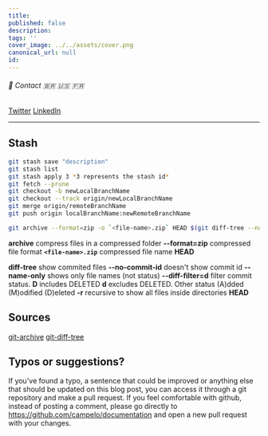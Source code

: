 ```yaml
---
title: 
published: false
description: 
tags: ''
cover_image: ../../assets/cover.png
canonical_url: null
id: 
---
```


###### :postbox: Contact :brazil: :us: :fr:

[Twitter](https://twitter.com/campelo87)
[LinkedIn](https://www.linkedin.com/in/flavio-campelo/?locale=en_US)

---

## Stash

```bash
git stash save "description"
git stash list
git stash apply 3 *3 represents the stash id*
git fetch --prune
git checkout -b newLocalBranchName
git checkout --track origin/newLocalBranchName
git merge origin/remoteBranchName
git push origin localBranchName:newRemoteBranchName
```

```bash
git archive --format=zip -o `<file-name>.zip` HEAD $(git diff-tree --no-commit-id --name-only --diff-filter=d -r HEAD)
```

**archive** compress files in a compressed folder
**--format=zip** compressed file format
**`<file-name>.zip`** compressed file name
**HEAD** 

**diff-tree** show commited files
**--no-commit-id** doesn't show commit id
**--name-only** shows only file names (not status)
**--diff-filter=d** filter commit status. **D** includes DELETED **d** excludes DELETED. Other status (A)dded (M)odified (D)eleted
**-r** recursive to show all files inside directories
**HEAD**

## Sources

[git-archive](https://git-scm.com/docs/git-archive)
[git-diff-tree](https://git-scm.com/docs/git-diff-tree)

## Typos or suggestions?

If you've found a typo, a sentence that could be improved or anything else that should be updated on this blog post, you can access it through a git repository and make a pull request. If you feel comfortable with github, instead of posting a comment, please go directly to https://github.com/campelo/documentation and open a new pull request with your changes.